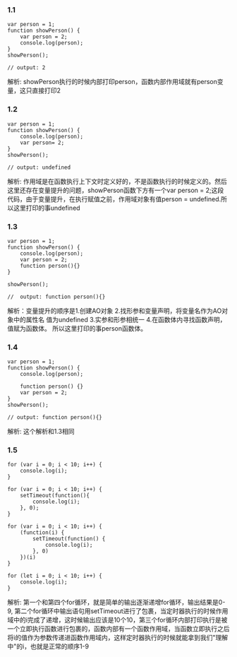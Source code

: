 ### 1.1

```
var person = 1;
function showPerson() {
    var person = 2;
    console.log(person);
}
showPerson();

// output: 2

```

解析: showPerson执行的时候内部打印person，函数内部作用域就有person变量，这只直接打印2

### 1.2

```
var person = 1;
function showPerson() {
    console.log(person);
    var person= 2;
}
showPerson();

// output: undefined
```

解析: 作用域是在函数执行上下文时定义好的，不是函数执行的时候定义的。然后这里还存在变量提升的问题，showPerson函数下方有一个var person = 2;这段代码，由于变量提升，在执行赋值之前，作用域对象有值person = undefined.所以这里打印的事undefined

### 1.3

```
var person = 1;
function showPerson() {
    console.log(person);
    var person = 2;
    function person(){}
}

showPerson();

//  output: function person(){}
```
解析：变量提升的顺序是1.创建AO对象  2.找形参和变量声明，将变量名作为AO对象中的属性名  值为undefined 3.实参和形参相统一 4.在函数体内寻找函数声明，值赋为函数体。   所以这里打印的事person函数体。


### 1.4
```
var person = 1;
function showPerson() {
    console.log(person);

    function person() {}
    var person = 2;
}
showPerson();

// output: function person(){}
```

解析: 这个解析和1.3相同

### 1.5
```
for (var i = 0; i < 10; i++) {
    console.log(i);
}

for (var i = 0; i < 10; i++) {
    setTimeout(function(){
        console.log(i);
    }, 0);
}

for (var i = 0; i < 10; i++) {
    (function(i) {
        setTimeout(function() {
            console.log(i);
        }, 0)
    })(i)
}

for (let i = 0; i < 10; i++) {
    console.log(i);
}
```

解析: 第一个和第四个for循环，就是简单的输出逐渐递增for循环，输出结果是0-9, 第二个for循环中输出语句用setTimeout进行了包裹，当定时器执行的时候作用域中的i完成了递增，这时候输出应该是10个10，第三个for循环内部打印执行是被一个立即执行函数进行包裹的，函数内部有一个函数作用域，当函数立即执行之后将i的值作为参数传递进函数作用域内，这样定时器执行的时候就能拿到我们"理解中"的i，也就是正常的顺序1-9
